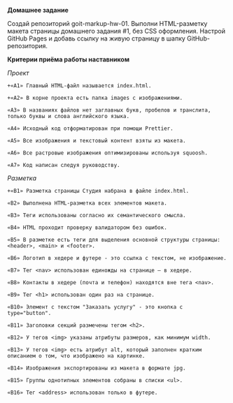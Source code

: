**Домашнее задание**

Создай репозиторий goit-markup-hw-01. Выполни HTML-разметку макета страницы
домашнего задания #1, без CSS оформления. Настрой GitHub Pages и добавь ссылку
на живую страницу в шапку GitHub-репозитория.

**Критерии приёма работы наставником**

_Проект_

    +«A1» Главный HTML-файл называется index.html.

    +«A2» В корне проекта есть папка images с изображениями.

    «A3» В названиях файлов нет заглавных букв, пробелов и транслита, только буквы и слова английского языка.

    «A4» Исходный код отформатирован при помощи Prettier.

    «A5» Все изображения и текстовый контент взяты из макета.

    «A6» Все растровые изображения оптимизированы используя squoosh.

    «A7» Код написан следуя руководству.

_Разметка_

    +«B1» Разметка страницы Студия набрана в файле index.html.

    «B2» Выполнена HTML-разметка всех элементов макета.

    «B3» Теги использованы согласно их семантического смысла.

    «B4» HTML проходит проверку валидатором без ошибок.

    «B5» В разметке есть теги для выделения основной структуры страницы: <header>, <main> и <footer>.

    «B6» Логотип в хедере и футере - это ссылка с текстом, не изображение.

    «B7» Тег <nav> использован единожды на странице – в хедере.

    «B8» Контакты в хедере (почта и телефон) находятся вне тега <nav>.

    «B9» Тег <h1> использован один раз на странице.

    «B10» Элемент с текстом "Заказать услугу" - это кнопка с type="button".

    «B11» Заголовки секций размечены тегом <h2>.

    «B12» У тегов <img> указаны атрибуты размеров, как минимум width.

    «B13» У тегов <img> есть атрибут alt, который заполнен кратким описанием о том, что изображено на картинке.

    «B14» Изображения экспортированы из макета в формате jpg.

    «B15» Группы однотипных элементов собраны в списки <ul>.

    «B16» Тег <address> использован только в футере.
